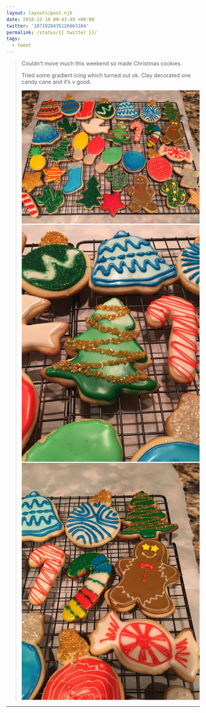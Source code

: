 ```yaml
---
layout: layouts/post.njk
date: 2018-12-10 00:43:49 +00:00
twitter: '1071928435126063104'
permalink: /status/{{ twitter }}/
tags: 
  - tweet
---
```


> Couldn’t move much this weekend so made Christmas cookies. 
> 
> Tried some gradient icing which turned out ok. Clay decorated one candy cane and it’s v good. 
> 
> ![An assortment of Christmas cookies](/img/1071928435126063104-DuBBOK0VsAALDRf.jpg)
> ![A Christmas tree cookie with gradient green icing](/img/1071928435126063104-DuBBOK2U0AIVBk4.jpg)
> ![A candy cane cookie with yellow, red, green, blue, and white striped icing](/img/1071928435126063104-DuBBOK5VYAAd6dE.jpg)

---
